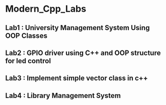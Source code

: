 # Modern_Cpp_Labs
## Lab1 : University Management System Using OOP Classes
## Lab2 : GPIO driver using C++ and OOP structure for led control
## Lab3 : Implement simple vector class in c++
## Lab4 : Library Management System
